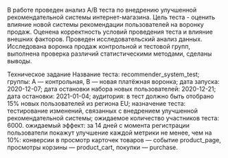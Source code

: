 В работе проведен анализ A/B теста по внедрению улучшенной рекомендательной системы интернет-магазина.
Цель теста - оценить влияние новой системы рекомендации пользователей на воронку продаж.
Оценена корректность условий проведения теста и влияние внешних факторов.
Проведен исследовательский анализ данных.
Исследована воронка продаж контрольной и тестовой групп, выполнена проверка различий статистическими методами, сделаны выводы.

Техническое задание
Название теста: recommender_system_test;
группы: А — контрольная, B — новая платёжная воронка;
дата запуска: 2020-12-07;
дата остановки набора новых пользователей: 2020-12-21;
дата остановки: 2021-01-04;
аудитория: в тест должно быть отобрано 15% новых пользователей из региона EU;
назначение теста: тестирование изменений, связанных с внедрением улучшенной рекомендательной системы;
ожидаемое количество участников теста: 6000.
ожидаемый эффект: за 14 дней с момента регистрации пользователи покажут улучшение каждой метрики не менее, чем на 10%:
конверсии в просмотр карточек товаров — событие product_page,
просмотры корзины — product_cart,
покупки — purchase.
